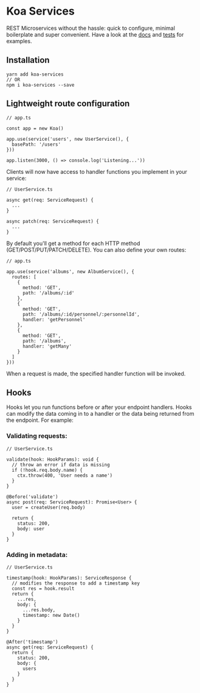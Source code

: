 # Koa Services
REST Microservices without the hassle: quick to configure, minimal boilerplate and super convenient. Have a look at the [docs](https://github.com/sekaru/koa-services/tree/main/docs) and [tests](https://github.com/sekaru/koa-services/tree/main/test) for examples.

## Installation
```
yarn add koa-services
// OR
npm i koa-services --save
```

## Lightweight route configuration

```
// app.ts

const app = new Koa()

app.use(service('users', new UserService(), {
  basePath: '/users'
}))

app.listen(3000, () => console.log('Listening...'))
```

Clients will now have access to handler functions you implement in your service:

```
// UserService.ts

async get(req: ServiceRequest) {
  ...
}

async patch(req: ServiceRequest) {
  ...
}
```

By default you'll get a method for each HTTP method (GET/POST/PUT/PATCH/DELETE). You can also define your own routes:

```
// app.ts

app.use(service('albums', new AlbumService(), {
  routes: [
    {
      method: 'GET',
      path: '/albums/:id'
    },
    {
      method: 'GET',
      path: '/albums/:id/personnel/:personnelId',
      handler: 'getPersonnel'
    },
    {
      method: 'GET',
      path: '/albums',
      handler: 'getMany'
    }
  ]
}))
```

When a request is made, the specified handler function will be invoked.

## Hooks

Hooks let you run functions before or after your endpoint handlers. Hooks can modify the data coming in to a handler or the data being returned from the endpoint. For example:

### Validating requests:

```
// UserService.ts

validate(hook: HookParams): void {
  // throw an error if data is missing
  if (!hook.req.body.name) {
    ctx.throw(400, 'User needs a name')
  }
}

@Before('validate')
async post(req: ServiceRequest): Promise<User> {
  user = createUser(req.body)

  return {
    status: 200,
    body: user
  }
}
```

### Adding in metadata:

```
// UserService.ts

timestamp(hook: HookParams): ServiceResponse {
  // modifies the response to add a timestamp key
  const res = hook.result
  return {
    ...res,
    body: {
      ...res.body,
      timestamp: new Date()
    }
  }
}

@After('timestamp')
async get(req: ServiceRequest) {
  return {
    status: 200,
    body: {
      users
    }
  }
}
```